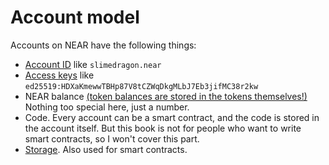 # Account model

Accounts on NEAR have the following things:
- [Account ID](account-ids.md) like `slimedragon.near`
- [Access keys](keys/main.md) like `ed25519:HDXaKmewwTBHp87V8tCZWqDkgMLbJ7Eb3jifMC38r2kw`
- NEAR balance [(token balances are stored in the tokens themselves!)](../../lvl1/fts.md#storage-fee)
  Nothing too special here, just a number.
- Code. Every account can be a smart contract, and the code is stored in the account itself.
  But this book is not for people who want to write smart contracts, so I won't cover this part.
- [Storage](storage.md). Also used for smart contracts.
